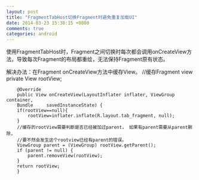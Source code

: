 ```yaml
---
layout: post
title: "FragmentTabHost切换Fragment时避免重复加载UI"
date: 2014-03-23 15:38:15 +0800
comments: true
categories: android
---
```

<span>使用FragmentTabHost时，Fragment之间切换时每次都会调用onCreateView方法，导致每次Fragment的布局都重绘，无法保持Fragment原有状态。</span>

<span>解决办法：在Fragment onCreateView方法中缓存View。<span>
        //缓存Fragment view
      	private View rootView;
	
	    @Override
	    public View onCreateView(LayoutInflater inflater, ViewGroup container, 
	    Bundle     savedInstanceState) {
		if(rootView==null){
			rootView=inflater.inflate(R.layout.tab_fragment, null);
		}
        //缓存的rootView需要判断是否已经被加过parent， 如果有parent需要从parent删除，
        //要不然会发生这个rootview已经有parent的错误。    
        ViewGroup parent = (ViewGroup) rootView.getParent();
        if (parent != null) {
            parent.removeView(rootView);
        } 
		return rootView;
       	}